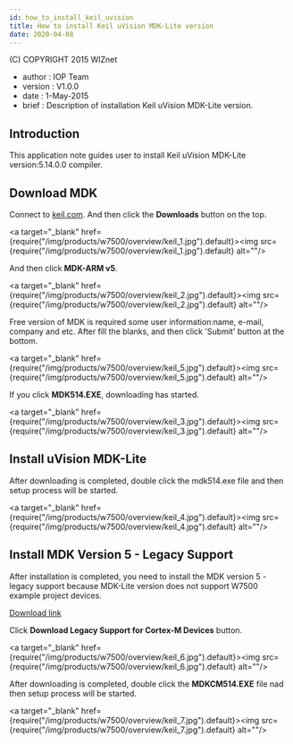 ```yaml
---
id: how_to_install_keil_uvision
title: How to install Keil uVision MDK-Lite version
date: 2020-04-08
---
```


(C) COPYRIGHT 2015 WIZnet

  - author : IOP Team
  - version : V1.0.0
  - date : 1-May-2015
  - brief : Description of installation Keil uVision MDK-Lite version.


## Introduction

This application note guides user to install Keil uVision MDK-Lite
version:5.14.0.0 compiler.


## Download MDK

Connect to [keil.com](http://www.keil.com/). And then click the
**Downloads** button on the top.

<a target="_blank" href={require("/img/products/w7500/overview/keil_1.jpg").default}><img src={require("/img/products/w7500/overview/keil_1.jpg").default} alt=""/></a>

And then click **MDK-ARM v5**.

<a target="_blank" href={require("/img/products/w7500/overview/keil_2.jpg").default}><img src={require("/img/products/w7500/overview/keil_2.jpg").default} alt=""/></a>

Free version of MDK is required some user information:name, e-mail,
company and etc. After fill the blanks, and then click 'Submit' button
at the bottom.

<a target="_blank" href={require("/img/products/w7500/overview/keil_5.jpg").default}><img src={require("/img/products/w7500/overview/keil_5.jpg").default} alt=""/></a>

If you click **MDK514.EXE**, downloading has started.

<a target="_blank" href={require("/img/products/w7500/overview/keil_3.jpg").default}><img src={require("/img/products/w7500/overview/keil_3.jpg").default} alt=""/></a>

## Install uVision MDK-Lite

After downloading is completed, double click the mdk514.exe file and
then setup process will be started.

<a target="_blank" href={require("/img/products/w7500/overview/keil_4.jpg").default}><img src={require("/img/products/w7500/overview/keil_4.jpg").default} alt=""/></a>

## Install MDK Version 5 - Legacy Support

After installation is completed, you need to install the MDK version 5 -
legacy support because MDK-Lite version does not support W7500 example
project devices.

[Download link](http://www2.keil.com/mdk5/legacy)

Click **Download Legacy Support for Cortex-M Devices** button.

<a target="_blank" href={require("/img/products/w7500/overview/keil_6.jpg").default}><img src={require("/img/products/w7500/overview/keil_6.jpg").default} alt=""/></a>

After downloading is completed, double click the **MDKCM514.EXE** file
nad then setup process will be started.

<a target="_blank" href={require("/img/products/w7500/overview/keil_7.jpg").default}><img src={require("/img/products/w7500/overview/keil_7.jpg").default} alt=""/></a>
